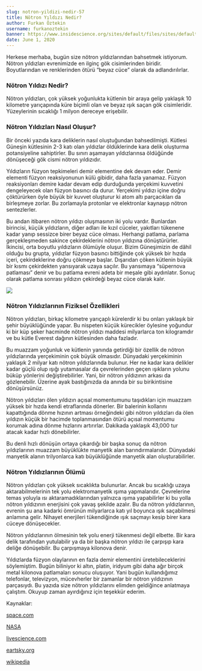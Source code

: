 ```yaml
---
slug: notron-yildizi-nedir-57
title: Nötron Yıldızı Nedir?
author: Furkan Öztekin
username: furkanoztekin
banner: https://www.insidescience.org/sites/default/files/sites/default/files/images/articles/top-images/2018/neutron-star.jpg
date: June 1, 2020
---
```


Herkese merhaba, bugün size nötron yıldızlarından bahsetmek istiyorum. Nötron yıldızları evrenimizde en ilginç gök cisimlerinden biridir. Boyutlarından ve renklerinden ötürü “beyaz cüce” olarak da adlandırılırlar.

### Nötron Yıldızı Nedir?
Nötron yıldızları, çok yüksek yoğunlukta kütlenin bir araya gelip yaklaşık 10 kilometre yarıçapında küre biçimli olan ve beyaz ışık saçan gök cisimleridir. Yüzeylerinin sıcaklığı 1 milyon dereceye erişebilir.

### Nötron Yıldızları Nasıl Oluşur?
Bir önceki yazıda kara deliklerin nasıl oluştuğundan bahsedilmişti. Kütlesi Güneşin kütlesinin 2-3 katı olan yıldızlar öldüklerinde kara delik oluşturma potansiyeline sahiptirler. Bu sınırı aşamayan yıldızlarınsa öldüğünde dönüşeceği gök cismi nötron yıldızıdır.

Yıldızların füzyon tepkimeleri demir elementine dek devam eder. Demir elementi füzyon reaksiyonunun külü gibidir, daha fazla yanamaz. Füzyon reaksiyonları demire kadar devam edip durduğunda yerçekimi kuvvetini dengeleyecek olan füzyon basıncı da durur. Yerçekimi yıldızı içine doğru çöktürürken öyle büyük bir kuvvet oluşturur ki atom altı parçacıkları da birleşmeye zorlar. Bu zorlamayla protonlar ve elektronlar kaynaşıp nötron sentezlerler.

Bu andan itibaren nötron yıldızı oluşmasının iki yolu vardır. Bunlardan birincisi, küçük yıldızların, diğer adları ile kızıl cüceler, yakıtları tükenene kadar yanıp sessizce birer beyaz cüce olması. Herhangi patlama, parlama gerçekleşmeden sakince çekirdeklerini nötron yıldızına dönüştürürler. İkincisi, orta boyutlu yıldızların ölümüyle oluşur. Bizim Güneşimizin de dâhil olduğu bu grupta, yıldızlar füzyon basıncı bittiğinde çok yüksek bir hızda içeri, çekirdeklerine doğru çökmeye başlar. Dışarıdan çöken kütlenin büyük bir kısmı çekirdekten yansıyarak uzaya saçılır. Bu yansımaya “süpernova patlaması” denir ve bu patlama evreni adeta bir meşale gibi aydınlatır. Sonuç olarak patlama sonrası yıldızın çekirdeği beyaz cüce olarak kalır.

![](https://edgy.app/wp-content/uploads/2018/11/Gravitational-Waves-FI-970x606.jpg)

### Nötron Yıldızlarının Fiziksel Özellikleri
Nötron yıldızları, birkaç kilometre yarıçaplı kürelerdir ki bu onları yaklaşık bir şehir büyüklüğünde yapar. Bu nispeten küçük kürecikler öylesine yoğundur ki bir küp şeker hacminde nötron yıldızı maddesi milyarlarca ton kilogramdır ve bu kütle Everest dağının kütlesinden daha fazladır.

Bu muazzam yoğunluk ve kütlenin yanında getirdiği bir özellik de nötron yıldızlarında yerçekiminin çok büyük olmasıdır. Dünyadaki yerçekiminin yaklaşık 2 milyar katı nötron yıldızlarında bulunur. Her ne kadar kara delikler kadar güçlü olup ışığı yutamasalar da çevrelerinden geçen ışıkların yolunu büküp yönlerini değiştirebilirler. Yani, bir nötron yıldızının arkası da gözlenebilir. Üzerine ayak bastığınızda da anında bir su birikintisine dönüşürsünüz.

Nötron yıldızları ölen yıldızın açısal momentumunu taşıdıkları için muazzam yüksek bir hızda kendi etraflarında dönerler. Bir balerinin kollarını kapattığında dönme hızının artması örneğindeki gibi nötron yıldızları da ölen yıldızın küçük bir hacimde toplanmasından ötürü açısal momentumu korumak adına dönme hızlarını artırırlar. Dakikada yaklaşık 43,000 tur atacak kadar hızlı dönebilirler.

Bu denli hızlı dönüşün ortaya çıkardığı bir başka sonuç da nötron yıldızlarının muazzam büyüklükte manyetik alan barındırmalarıdır. Dünyadaki manyetik alanın trilyonlarca katı büyüklüğünde manyetik alan oluşturabilirler.

### Nötron Yıldızlarının Ölümü
Nötron yıldızları çok yüksek sıcaklıkta bulunurlar. Ancak bu sıcaklığı uzaya aktarabilmelerinin tek yolu elektromanyetik ışıma yapmalarıdır. Çevrelerine temas yoluyla ısı aktaramadıklarından yalnızca ışıma yapabilirler ki bu yolla nötron yıldızının enerjisini çok yavaş şekilde azalır. Bu da nötron yıldızlarının, evrenin şu ana kadarki ömrünün milyarlarca katı yıl boyunca ışık saçabilmesi anlamına gelir. Nihayet enerjileri tükendiğinde ışık saçmayı kesip birer kara cüceye dönüşecekler.

Nötron yıldızlarının ölmesinin tek yolu enerji tükenmesi değil elbette. Bir kara delik tarafından yutulabilir ya da bir başka nötron yıldızı ile çarpışıp kara deliğe dönüşebilir. Bu çarpışmaya kilonova denir.

Yıldızlarda füzyon olaylarının en fazla demir elementini üretebileceklerini söylemiştim. Bugün biliniyor ki altın, platin, iridyum gibi daha ağır birçok metal kilonova patlamaları sonucu oluşuyor. Yani bugün kullandığımız telefonlar, televizyon, mücevherler bir zamanlar bir nötron yıldızının parçasıydı. Bu yazıda size nötron yıldızlarını elimden geldiğince anlatmaya çalıştım. Okuyup zaman ayırdığınız için teşekkür ederim.

Kaynaklar:

[space.com](https://www.space.com/22180-neutron-stars.html)

[NASA](https://imagine.gsfc.nasa.gov/science/objects/neutron_stars1.html)

[livescience.com](https://www.livescience.com/neutron-star.html)

[eartsky.org](https://earthsky.org/astronomy-essentials/definition-what-is-a-neutron-star)

[wikipedia](https://en.wikipedia.org/wiki/Neutron_star#Formation)